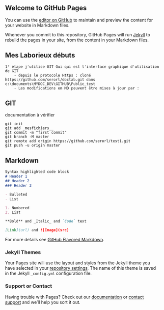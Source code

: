 ## Welcome to GitHub Pages

You can use the [editor on GitHub](https://github.com/serorl/doctab/edit/master/README.md) to maintain and preview the content for your website in Markdown files.

Whenever you commit to this repository, GitHub Pages will run [Jekyll](https://jekyllrb.com/) to rebuild the pages in your site, from the content in your Markdown files.

## Mes Laborieux débuts
    1° étape j'utilise GIT Gui qui est l'interface graphique d'utilisation de GIT
        - depuis le protocole Https : cloné https://github.com/serorl/doctab.git dans c:\documents\MYDOC_DEV\GITHUB\Public_test
        - Les modifications en MD peuvent être mises à jour par :
## GIT
documentation à vérifier 
```
git init
git add _mesfichiers__
git commit -m "first commit"
git branch -M master
git remote add origin https://github.com/serorl/test1.git 
git push -u origin master
```

## Markdown
```markdown
Syntax highlighted code block
# Header 1
## Header 2
### Header 3

- Bulleted
- List

1. Numbered
2. List

**Bold** and _Italic_ and `Code` text

[Link](url) and ![Image](src)
```

For more details see [GitHub Flavored Markdown](https://guides.github.com/features/mastering-markdown/).

### Jekyll Themes

Your Pages site will use the layout and styles from the Jekyll theme you have selected in your [repository settings](https://github.com/serorl/doctab/settings). The name of this theme is saved in the Jekyll `_config.yml` configuration file.

### Support or Contact

Having trouble with Pages? Check out our [documentation](https://help.github.com/categories/github-pages-basics/) or [contact support](https://github.com/contact) and we’ll help you sort it out.
